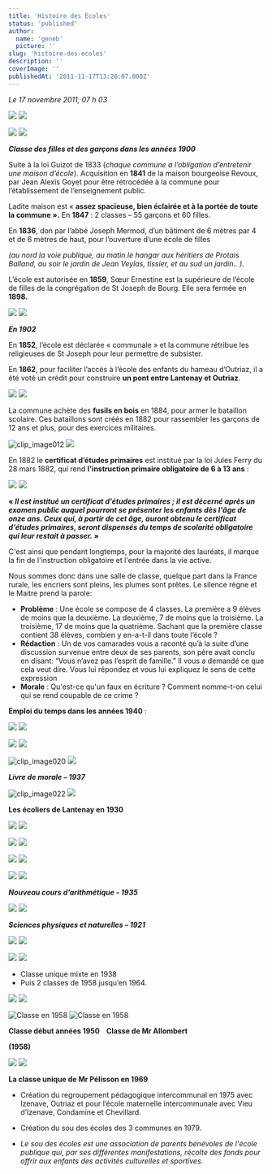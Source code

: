 ```yaml
---
title: 'Histoire des Écoles'
status: 'published'
author:
  name: 'geneb'
  picture: ''
slug: 'histoire-des-ecoles'
description: ''
coverImage: ''
publishedAt: '2011-11-17T13:26:07.000Z'
---
```


*Le 17 novembre 2011, 07 h 03*

![](/img/beguelins/Windows-Live-Writer/888fca015dd0_F7ED/clip_image002_thumb.jpg)
![](/img/beguelins/Windows-Live-Writer/888fca015dd0_F7ED/clip_image002_2.jpg)

![](/img/beguelins/Windows-Live-Writer/888fca015dd0_F7ED/clip_image004_thumb.jpg)
![](/img/beguelins/Windows-Live-Writer/888fca015dd0_F7ED/clip_image004_2.jpg)

***Classe des filles et des garçons dans les années 1900***

Suite à la loi Guizot de 1833 (*chaque commune a l’obligation d’entretenir une maison d’école*). Acquisition en **1841** de la maison bourgeoise Revoux, par Jean Alexis Goyet pour être rétrocédée à la commune pour l’établissement de l’enseignement public.

Ladite maison est « **assez spacieuse, bien éclairée et à la portée de toute la commune ».** En **1847** : 2 classes – 55 garçons et 60 filles.

En **1836**, don par l’abbé Joseph Mermod, d’un bâtiment de 6 mètres par 4 et de 6 mètres de haut, pour l’ouverture d’une école de filles

*(au nord la voie publique, au matin le hangar aux héritiers de Protais Balland, au soir le jardin de Jean Veylas, tissier, et au sud un jardin.. ).*

L’école est autorisée en **1859**, Sœur Ernestine est la supérieure de l’école de filles de la congrégation de St Joseph de Bourg. Elle sera fermée en **1898.**

![](/img/beguelins/Windows-Live-Writer/888fca015dd0_F7ED/clip_image006_thumb.jpg)
![](/img/beguelins/Windows-Live-Writer/888fca015dd0_F7ED/clip_image006_2.jpg)

***En 1902***

En **1852**, l’école est déclarée « communale » et la commune rétribue les religieuses de St Joseph pour leur permettre de subsister.

En **1862**, pour faciliter l’accès à l’école des enfants du hameau d’Outriaz, il a été voté un crédit pour construire **un pont entre Lantenay et Outriaz**.

![](/img/beguelins/Windows-Live-Writer/888fca015dd0_F7ED/clip_image008_thumb.jpg)
![](/img/beguelins/Windows-Live-Writer/888fca015dd0_F7ED/clip_image008_2.jpg)

La commune achète des **fusils en bois** en 1884, pour armer le bataillon scolaire. Ces bataillons sont créés en 1882 pour rassembler les garçons de 12 ans et plus, pour des exercices militaires.

![clip_image012](/img/beguelins/Windows-Live-Writer/888fca015dd0_F7ED/clip_image012_thumb.jpg)
![](/img/beguelins/Windows-Live-Writer/888fca015dd0_F7ED/clip_image012_2.jpg)

En 1882 le **certificat d’études primaires** est institué par la loi Jules Ferry du 28 mars 1882, qui rend **l'instruction primaire obligatoire de 6 à 13 ans** :

![](/img/beguelins/Windows-Live-Writer/888fca015dd0_F7ED/numerisation0007_thumb.jpg)
![](/img/beguelins/Windows-Live-Writer/888fca015dd0_F7ED/numerisation0007_2.jpg)

**« *Il est institué un certificat d'études primaires ; il est décerné après un examen public auquel pourront se présenter les enfants dès l'âge de onze ans. Ceux qui, à partir de cet âge, auront obtenu le certificat d'études primaires, seront dispensés du temps de scolarité obligatoire qui leur restait à passer.* »**

C'est ainsi que pendant longtemps, pour la majorité des lauréats, il marque la fin de l'instruction obligatoire et l'entrée dans la vie active.

Nous sommes donc dans une salle de classe, quelque part dans la France rurale, les encriers sont pleins, les plumes sont prêtes. Le silence règne et le Maitre prend la parole:

- **Problème** : Une école se compose de 4 classes. La première a 9 élèves de moins que la deuxième. La deuxième, 7 de moins que la troisième. La troisième, 17 de moins que la quatrième. Sachant que la première classe contient 38 élèves, combien y en-a-t-il dans toute l’école ?
- **Rédaction** : Un de vos camarades vous a raconté qu’à la suite d’une discussion survenue entre deux de ses parents, son père avait conclu en disant: “Vous n’avez pas l’esprit de famille.” Il vous a demandé ce que cela veut dire. Vous lui répondez et vous lui expliquez le sens de cette expression
- **Morale** : Qu'est-ce qu'un faux en écriture ? Comment nomme-t-on celui qui se rend coupable de ce crime ?

**Emploi du temps dans les années 1940** :

![](/img/beguelins/Windows-Live-Writer/888fca015dd0_F7ED/clip_image016_thumb.jpg)
![](/img/beguelins/Windows-Live-Writer/888fca015dd0_F7ED/clip_image016_2.jpg)

![](/img/beguelins/Windows-Live-Writer/888fca015dd0_F7ED/clip_image018_thumb.jpg)
![](/img/beguelins/Windows-Live-Writer/888fca015dd0_F7ED/clip_image018_2.jpg)

![clip_image020](/img/beguelins/Windows-Live-Writer/888fca015dd0_F7ED/clip_image020_thumb.jpg)
![](/img/beguelins/Windows-Live-Writer/888fca015dd0_F7ED/clip_image020_2.jpg)

***Livre de morale – 1937***

![clip_image022](/img/beguelins/Windows-Live-Writer/888fca015dd0_F7ED/clip_image022_thumb.jpg)
![](/img/beguelins/Windows-Live-Writer/888fca015dd0_F7ED/clip_image022_2.jpg)

**Les écoliers de Lantenay en 1930**

![](/img/beguelins/Windows-Live-Writer/888fca015dd0_F7ED/numerisation0012_thumb.jpg)
![](/img/beguelins/Windows-Live-Writer/888fca015dd0_F7ED/numerisation0012_2.jpg)

![](/img/beguelins/Windows-Live-Writer/888fca015dd0_F7ED/clip_image024_thumb.jpg)
![](/img/beguelins/Windows-Live-Writer/888fca015dd0_F7ED/clip_image024_2.jpg)

![](/img/beguelins/Windows-Live-Writer/888fca015dd0_F7ED/clip_image028_thumb.jpg)
![](/img/beguelins/Windows-Live-Writer/888fca015dd0_F7ED/clip_image028_2.jpg)

![](/img/beguelins/Windows-Live-Writer/888fca015dd0_F7ED/clip_image030_thumb.jpg)
![](/img/beguelins/Windows-Live-Writer/888fca015dd0_F7ED/clip_image030_2.jpg)

***Nouveau cours d’arithmétique - 1935***

![](/img/beguelins/Windows-Live-Writer/888fca015dd0_F7ED/clip_image032_thumb.jpg)
![](/img/beguelins/Windows-Live-Writer/888fca015dd0_F7ED/clip_image032_2.jpg)

***Sciences physiques et* *naturelles – 1921***

![](/img/beguelins/Windows-Live-Writer/888fca015dd0_F7ED/clip_image040_thumb.jpg)
![](/img/beguelins/Windows-Live-Writer/888fca015dd0_F7ED/clip_image040_2.jpg)

![](/img/beguelins/Windows-Live-Writer/888fca015dd0_F7ED/clip_image036_thumb.jpg)
![](/img/beguelins/Windows-Live-Writer/888fca015dd0_F7ED/clip_image036_2.jpg)

- Classe unique mixte en 1938
- Puis 2 classes de 1958 jusqu’en 1964.

![](/img/beguelins/Windows-Live-Writer/888fca015dd0_F7ED/clip_image034_thumb.jpg)
![](/img/beguelins/Windows-Live-Writer/888fca015dd0_F7ED/clip_image034_2.jpg)

![Classe en 1958](/img/beguelins/Windows-Live-Writer/888fca015dd0_F7ED/Classe_en_1958_thumb.jpg "Classe en 1958")
![Classe en 1958](/img/beguelins/Windows-Live-Writer/888fca015dd0_F7ED/Classe_en_1958_2.jpg "Classe en 1958")

**Classe début années 1950    Classe de Mr Allombert**

**(1958)**

![](/img/beguelins/Windows-Live-Writer/888fca015dd0_F7ED/clip_image042_thumb.gif)
![](/img/beguelins/Windows-Live-Writer/888fca015dd0_F7ED/clip_image042_2.gif)

**La classe unique de Mr Pélisson en 1969**

- Création du regroupement pédagogique intercommunal en 1975 avec Izenave, Outriaz et pour l’école maternelle intercommunale avec Vieu d’Izenave, Condamine et Chevillard.

- Création du sou des écoles des 3 communes en 1979.

- *Le sou des écoles est une association de parents bénévoles de l'école publique qui, par ses différentes manifestations, récolte des fonds pour offrir aux enfants des activités culturelles et sportives.*
